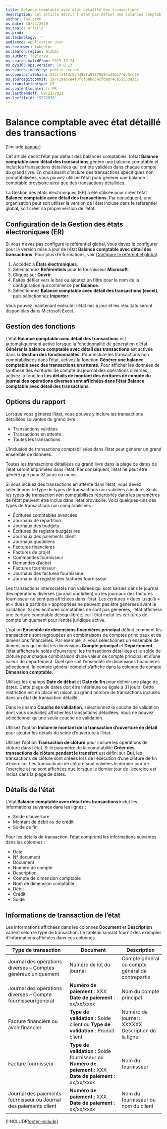 ```yaml
---
title: Balance comptable avec état détaillé des transactions
description: Cet article décrit l’état par défaut des balances comptables. Il décrit également les blocs élémentaires associés à cet état et comment il est possible de modifier l’état pour l’adapter à vos exigences métier.
author: TaylorVH
ms.date: 10/24/2019
ms.topic: article
ms.prod: ''
ms.technology: ''
audience: Application User
ms.reviewer: twheeloc
ms.search.region: Global
ms.author: TaylorVH
ms.search.validFrom: 2019-10-24
ms.dyn365.ops.version: 10.0.13
ms.search.industry: public sector
ms.openlocfilehash: 54bcfa1f3c55d485fa0f379584ad5057f6c6ccf8
ms.sourcegitcommit: 1a7729a6ce4f3fcf68bdc4cfdad746a5553da3c5
ms.translationtype: HT
ms.contentlocale: fr-FR
ms.lasthandoff: 09/22/2022
ms.locfileid: "9572978"
---
```

# <a name="trial-balance-with-transactional-detail-report"></a>Balance comptable avec état détaillé des transactions

[!include [banner](../includes/banner.md)]

Cet article décrit l’état par défaut des balances comptables. L’état **Balance comptable avec détail des transactions** génère une balance comptable et inclut les transactions détaillées qui ont été validées dans chaque compte du grand livre. En choisissant d’inclure des transactions spécifiques non comptabilisées, vous pouvez utiliser l’état pour générer une balance comptable provisoire ainsi que des transactions détaillées.

La Gestion des états électroniques (ER) a été utilisée pour créer l’état **Balance comptable avec détail des transactions**. Par conséquent, une organisation peut soit utiliser la version de l’état incluse dans le référentiel global, soit créer sa propre version de l’état.

## <a name="er-setup"></a>Configuration de la Gestion des états électroniques (ER)

Si vous n’avez pas configuré le référentiel global, vous devez le configurer pour la version mise à jour de l’état **Balance comptable avec détail des transactions**. Pour plus d’informations, voir [Configure le référentiel global](../../fin-ops-core/dev-itpro/analytics/er-download-configurations-global-repo.md).

1. Accédez à **États électroniques**.
2. Sélectionnez **Référentiels** pour le fournisseur **Microsoft**.
3. Cliquez sur **Ouvrir**.
4. Faites défiler vers le bas ou ajoutez un filtre pour le nom de la configuration qui commence par **Balance**.
5. Sélectionnez **Balance comptable avec détail des transactions (excel)**, puis sélectionnez **Importer**. 

Vous pouvez maintenant exécuter l’état mis à jour et les résultats seront disponibles dans Microsoft Excel.

## <a name="feature-management"></a>Gestion des fonctions

L’état **Balance comptable avec détail des transactions** est automatiquement activé lorsque la fonctionnalité de génération d’état **Générer la balance comptable avec détail des transactions** est activée dans la **Gestion des fonctionnalités**. Pour inclure les transactions non comptabilisées dans l’état, activez la fonction **Générer une balance comptable avec des transactions en attente**. Pour afficher les données de synthèse des écritures de compte du journal des opérations diverses, activez la fonction **Les détails de montant des écritures de compte du journal des opérations diverses sont affichées dans l’état Balance comptable avec détail des transactions**.

## <a name="report-options"></a>Options du rapport

Lorsque vous générez l’état, vous pouvez y inclure les transactions détaillées suivantes du grand livre :

- Transactions validées
- Transactions en attente
- Toutes les transactions

L’inclusion de transactions comptabilisées dans l’état peut générer un grand ensemble de données.

Toutes les transactions détaillées du grand livre dans la plage de dates de l’état seront imprimées dans l’état. Par conséquent, l’état ne peut être généré que pour 31 jours ou moins.

Si vous incluez des transactions en attente dans l’état, vous devez sélectionner le type de types de transactions non validées à inclure. Seuls les types de transaction non comptabilisés répertoriés dans les paramètres de l’état peuvent être inclus dans l’état provisoire. Voici quelques-uns des types de transactions non comptabilisées :

- Écritures comptables avancées
- Journaux de répartition
- Journaux des budgets
- Écritures de registre budgétaires
- Journaux des paiements client
- Journaux quotidiens
- Factures financières
- Factures de projet
- Commandes fournisseur
- Demandes d’achat
- Factures fournisseur
- Journaux des factures fournisseur
- Journaux du registre des factures fournisseur

Les transactions intersociétés non validées qui sont saisies dans le journal des opérations diverses (journal quotidien) ou les journaux des factures fournisseur ne sont pas affichées dans l’état. Les écritures « dues jusqu’à » et « dues à partir de » appropriées ne peuvent pas être générées avant la validation. Si ces écritures comptables ne sont pas générées, l’état affichera une écriture comptable déséquilibrée, car l’état inclut les écritures de compte uniquement pour l’entité juridique active.

L’option **Ensemble de dimensions financières principal** définit comment les transactions sont regroupées en combinaisons de comptes principaux et de dimensions financières. Par exemple, si vous sélectionnez un ensemble de dimensions qui inclut les dimensions **Compte principal** et **Département**, l’état affichera le solde d’ouverture, les transactions détaillées et le solde de clôture pour chaque combinaison d’une valeur de compte principal et d’une valeur de département. Quel que soit l’ensemble de dimensions financières sélectionné, le compte général complet s’affiche dans la colonne de compte **Dimension comptable**.

Utilisez les champs **Date de début** et **Date de fin** pour définir une plage de dates. Cette plage de dates doit être inférieure ou égale à 31 jours. Cette restriction est en place en raison du grand nombre de transactions incluses dans un état de transaction détaillé.

Dans le champ **Couche de validation**, sélectionnez la couche de validation dont vous souhaitez afficher les transactions détaillées. Vous ne pouvez sélectionner qu’une seule couche de validation.

Utilisez l’option **Inclure le montant de la transaction d’ouverture en détail** pour ajouter les détails du solde d’ouverture à l’état.

Utilisez l’option **Transaction de clôture** pour inclure les opérations de clôture dans l’état. Si le paramètre de la comptabilité **Créer des transactions de clôture pendant le transfert** est défini sur **Oui**, les transactions de clôture sont créées lors de l’exécution d’une clôture de fin d’exercice. Les transactions de clôture sont validées le dernier jour de l’exercice et ne sont affichées que lorsque le dernier jour de l’exercice est inclus dans la plage de dates.

## <a name="report-details"></a>Détails de l’état

L’état **Balance comptable avec détail des transactions** inclut les informations suivantes dans les lignes :

- Solde d’ouverture
- Montant de débit ou de crédit
- Solde de fin

Pour les détails de transaction, l’état comprend les informations suivantes dans les colonnes :

- Date
- N° document
- Document
- Numéro de compte
- Description
- Compte de dimension comptable
- Nom de dimension comptable
- Débit
- Crédit
- Solde

## <a name="transaction-information-on-the-report"></a>Informations de transaction de l’état

Les informations affichées dans les colonnes **Document** et **Description** varient selon le type de transaction. Le tableau suivant fournit des exemples d’informations affichées dans ces colonnes.

| Type de transaction | Document | Description |
|------------------|----------|-------------|
| Journal des opérations diverses – Comptes généraux uniquement | Numéro de lot du journal | Compte général ou compte général de contrepartie |
| Journal des opérations diverses – Compte fournisseur/général | **Numéro de paiement** : XXX **Date de paiement** : xx/xx/xxxx | Nom du compte principal |
| Facture financière ou avoir financier | **Type de validation** : Solde client ou **Type de validation** : Produit client | Numéro de journal : XXXXXX Description de la ligne |
| Facture fournisseur | **Type de validation :** Solde fournisseur ou **Numéro de paiement** : XXX **Date de paiement** : xx/xx/xxxx | Nom du fournisseur |
| Journal des paiements fournisseur ou Journal des paiements client | **Numéro de paiement** : XXX **Date de paiement** : xx/xx/xxxx | Nom du fournisseur ou nom du client |

[!INCLUDE[footer-include](../../includes/footer-banner.md)]
